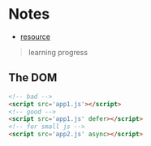 # Notes

- [resource](https://firtman.github.io/vanilla)

> learning progress

## The DOM

```html
<!-- bad -->
<script src='app1.js'></script>
<!-- good -->
<script src='app1.js' defer></script>
<!-- for small js -->
<script src='app2.js' async></script>
```
